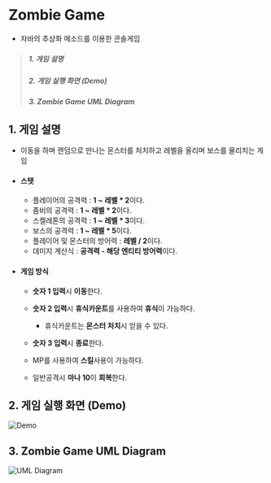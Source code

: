 # Zombie Game
* 자바의 추상화 메소드를 이용한 콘솔게임
> ##### 1. 게임 설명
> ##### 2. 게임 실행 화면 (Demo)
> ##### 3. Zombie Game UML Diagram

## 1. 게임 설명
* 이동을 하며 랜덤으로 만나는 몬스터를 처치하고 레벨을 올리며 보스를 물리치는 게임
 * #### 스탯
   * 플레이어의 공격력 : **1 ~ 레벨 * 2**이다.
   * 좀비의 공격력 : **1 ~ 레벨 * 2**이다.
   * 스켈레톤의 공격력 : **1 ~ 레벨 * 3**이다.
   * 보스의 공격력 : **1 ~ 레벨 * 5**이다.
   * 플레이어 및 몬스터의 방어력 : **레벨 / 2**이다.
   * 데미지 계산식 : **공격력 - 해당 엔티티 방어력**이다.
* #### 게임 방식
  * **숫자 1 입력**시 **이동**한다.
  * **숫자 2 입력**시 **휴식카운트**를 사용하여 **휴식**이 가능하다.
    - 휴식카운트는 **몬스터 처치**시 얻을 수 있다.
  * **숫자 3 입력**시 **종료**한다.

  * MP를 사용하여 **스킬**사용이 가능하다.
  * 일반공격시 **마나 10**이 **회복**한다.

## 2. 게임 실행 화면 (Demo)
![Demo](https://github.com/leejunho0622/Zombie/blob/main/resources/ZombieGameDemo.gif)
## 3. Zombie Game UML Diagram
![UML Diagram](https://github.com/leejunho0622/Zombie/blob/main/resources/ZombieUML..png)
